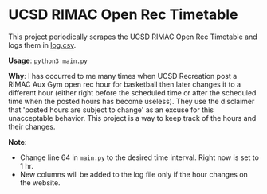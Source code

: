 # UCSD RIMAC Open Rec Timetable

This project periodically scrapes the UCSD RIMAC Open Rec Timetable and logs them in [log.csv](log.csv).

**Usage**: `python3 main.py`

**Why**: I has occurred to me many times when UCSD Recreation post a RIMAC Aux Gym open rec hour for basketball then later changes it to a different hour (either right before the scheduled time or after the scheduled time when the posted hours has become useless). They use the disclaimer that 'posted hours are subject to change' as an excuse for this unacceptable behavior. This project is a way to keep track of the hours and their changes.

**Note**:

- Change line 64 in `main.py` to the desired time interval. Right now is set to 1 hr.
- New columns will be added to the log file only if the hour changes on the website.
